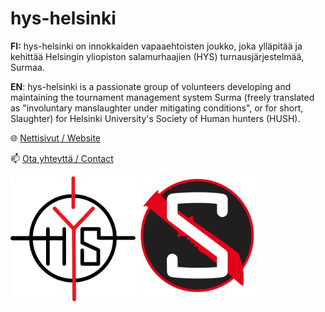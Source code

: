 # hys-helsinki

**FI:** hys-helsinki on innokkaiden vapaaehtoisten joukko, joka ylläpitää ja kehittää Helsingin yliopiston salamurhaajien (HYS) turnausjärjestelmää, Surmaa.

**EN**: hys-helsinki is a passionate group of volunteers developing and maintaining the tournament management system Surma (freely translated as "involuntary manslaughter under mitigating conditions", or for short, Slaughter) for Helsinki University's Society of Human hunters (HUSH).

🌐 [Nettisivut / Website](https://salamurhaajat.net)

📫 [Ota yhteyttä / Contact](mailto:surma@salamurhaajat.net)

<img src="https://github.com/hys-helsinki/.github/blob/main/profile/hys_logo.svg" width="200" height="200" alt="HYSin logo / HUSH logo"> <img src="https://github.com/hys-helsinki/.github/blob/main/profile/surma_logo.svg" width="200" height="200" alt = "Surma logo">
